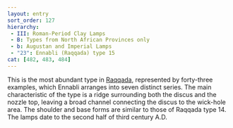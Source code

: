 ```yaml
---
layout: entry
sort_order: 127
hierarchy:
 - III: Roman-Period Clay Lamps
 - B: Types from North African Provinces only
 - b: Augustan and Imperial Lamps
 - "23": Ennabli (Raqqada) type 15
cat: [482, 483, 484]
---
```


This is the most abundant type in <a href='../../map/#loc_8697603'>Raqqada</a>, represented by forty-three examples, which Ennabli arranges into seven distinct series. The main characteristic of the type is a ridge surrounding both the discus and the nozzle top, leaving a broad channel connecting the discus to the wick-hole area. The shoulder and base forms are similar to those of Raqqada type 14. The lamps date to the second half of third century A.D.

